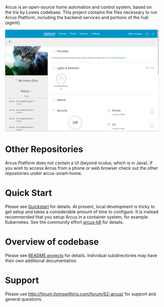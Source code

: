 Arcus is an open-source home automation and control system, based on the Iris by Lowes codebase.
This project contains the files necessary to run Arcus Platform, including the backend services and portions of the hub (agent).

![Arcus Screenshot on Arcus Web Dashboard](docs/screenshot.png)

# Other Repositories

Arcus Platform does not contain a UI (beyond oculus, which is in Java). If you wish to access Arcus from a phone or web browser check out the other repositories under arcus-smart-home.

# Quick Start
Please see [Quickstart](doc/quickstart.md) for details. At present, local development is tricky to get setup and takes a considerable amount of time to configure. It is instead recommended that you setup Arcus in a container system, for example Kubernetes. See the community effort [arcus-k8](https://github.com/wl-net/arcus-k8) for details.

# Overview of codebase

Please see [README.projects](docs/README.projects) for details. Individual subdirectories may have their own additional documentation.

# Support

Please use http://forum.livingwithiris.com/forum/62-arcus/ for support and general questions.
